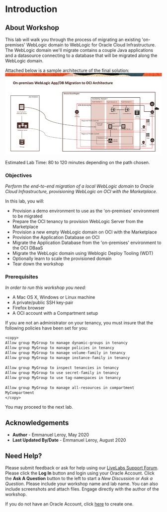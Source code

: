 # Introduction

## About Workshop

This lab will walk you through the process of migrating an existing 'on-premises' WebLogic domain to WebLogic for Oracle Cloud Infrastructure. The WebLogic domain we'll migrate contains a couple Java applications and a datasource connecting to a database that will be migrated along the WebLogic domain.

Attached below is a sample architecture of the final solution:
![](./images/Architecture.png)

Estimated Lab Time: 80 to 120 minutes depending on the path chosen.

### Objectives

*Perform the end-to-end migration of a local WebLogic domain to Oracle Cloud Infrastructure, provisioning WebLogic on OCI with the Marketplace.*

In this lab, you will:
- Provision a demo environment to use as the 'on-premises' environment to be migrated
- Prepare the OCI tenancy to provision WebLogic Server from the Marketplace
- Provision a new empty WebLogic domain on OCI with the Marketplace
- Provision the Application Database on OCI
- Migrate the Application Database from the 'on-premises' environment to the OCI DBaaS
- Migrate the WebLogic domain using Weblogic Deploy Tooling (WDT)
- Optionally learn to scale the provisioned domain
- Tear down the workshop

### Prerequisites

*In order to run this workshop you need:*

* A Mac OS X, Windows or Linux machine
* A private/public SSH key-pair
* Firefox browser
* A OCI account with a Compartment setup

If you are not an administrator on your tenancy, you must insure that the following policies have been set for you:

```
<copy>
Allow group MyGroup to manage dynamic-groups in tenancy
Allow group MyGroup to manage policies in tenancy
Allow group MyGroup to manage volume-family in tenancy
Allow group MyGroup to manage instance-family in tenancy

Allow group MyGroup to inspect tenancies in tenancy
Allow group MyGroup to use secret-family in tenancy
Allow group MyGroup to use tag-namespaces in tenancy

Allow group MyGroup to manage all-resources in compartment MyCompartment
</copy>
```

You may proceed to the next lab.

## Acknowledgements

 - **Author** - Emmanuel Leroy, May 2020
 - **Last Updated By/Date** - Emmanuel Leroy, August 2020

## Need Help?
Please submit feedback or ask for help using our [LiveLabs Support Forum](https://community.oracle.com/tech/developers/categories/livelabsdiscussions). Please click the **Log In** button and login using your Oracle Account. Click the **Ask A Question** button to the left to start a *New Discussion* or *Ask a Question*.  Please include your workshop name and lab name.  You can also include screenshots and attach files.  Engage directly with the author of the workshop.

If you do not have an Oracle Account, click [here](https://profile.oracle.com/myprofile/account/create-account.jspx) to create one.
